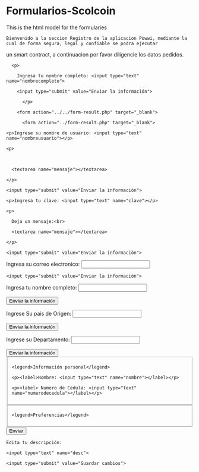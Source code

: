 # Formularios-Scolcoin
This is the html model for the formularies
<!DOCTYPE html>
<html lang="en" dir="ltr">
  <head>
    <meta charset="utf-8">
    <title></title>

    Bienvenido a la seccion Registro de la aplicacion Powwi, mediante la cual de forma segura, legal y confiable se podra ejecutar
  un smart contract, a continuacion por favor diligencie los datos pedidos.
  </head>
  <body>
    <form action="../form-result.php" target="_blank">

      <p>

        Ingresa tu nombre completo: <input type="text" name="nombrecompleto">

        <input type="submit" value="Enviar la información">

          </p>

        <form action="../../form-result.php" target="_blank">

          <form action="../form-result.php" target="_blank">

    <p>Ingrese su nombre de usuario: <input type="text" name="nombreusuario"></p>

    <p>



      <textarea name="mensaje"></textarea>

    </p>

    <input type="submit" value="Enviar la información">

  </form>

  <form action="../form-result.php" target="_blank">

    <p>Ingresa tu clave: <input type="text" name="clave"></p>

    <p>

      Deja un mensaje:<br>

      <textarea name="mensaje"></textarea>

    </p>

    <input type="submit" value="Enviar la información">

  </form>

  <form action="../form-result.php" target="_blank">

  <p>Ingresa su correo electronico: <input type="text" name="correoelectronico"></p>

    <input type="submit" value="Enviar la información">

</form>
<form action="../form-result.php" target="_blank">

  <p>Ingresa tu nombre completo: <input type="text" name="nombrecompleto"></p>


  <input type="submit" value="Enviar la información">

</form>
<form action="../form-result.php" target="_blank">

  <p>Ingrese Su pais de Origen: <input type="text" name="paisdeorigen"></p>

  <input type="submit" value="Enviar la información">

</form>
<form action="../form-result.php" target="_blank">

  <p>Ingrese su Departamento: <input type="text" name="Departamento"></p>
  <input type="submit" value="Enviar la información">

  <form action="../../form-result.php" target="_blank">

  <fieldset>

    <legend>Información personal</legend>

    <p><label>Nombre: <input type="text" name="nombre"></label></p>

    <p><label> Numero de Cedula: <input type="text" name="numerodecedula"></label></p>

  </fieldset>

  <fieldset>

    <legend>Preferencias</legend>

    

  </fieldset>

  <input type="submit" value="Enviar">

</form>

</form>

<form action="../../form-result.php" target="_blank">

  <p>

    Edita tu descripción:

    <input type="text" name="desc">

    <input type="submit" value="Guardar cambios">

  </p>

</form>


  </body>
</html>
